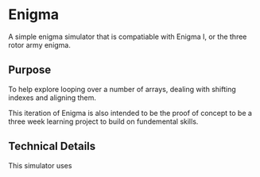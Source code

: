 # Enigma

A simple enigma simulator that is compatiable with Enigma I, or the three rotor army enigma.

## Purpose

To help explore looping over a number of arrays, dealing with shifting indexes and aligning them.

This iteration of Enigma is also intended to be the proof of concept to be a three week learning project to build on fundemental skills.

## Technical Details

This simulator uses 
